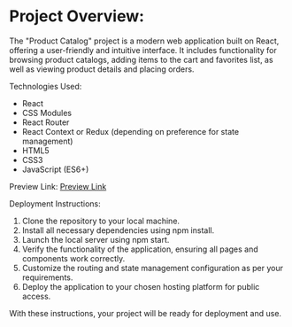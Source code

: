 # Project Overview:
The "Product Catalog" project is a modern web application built on React, offering a user-friendly and intuitive interface. It includes functionality for browsing product catalogs, adding items to the cart and favorites list, as well as viewing product details and placing orders.

Technologies Used:

- React
- CSS Modules
- React Router
- React Context or Redux (depending on preference for state management)
- HTML5
- CSS3
- JavaScript (ES6+)

Preview Link:
[Preview Link](https://illiavinkov.github.io/product-catalog/)

Deployment Instructions:

1. Clone the repository to your local machine.
2. Install all necessary dependencies using npm install.
3. Launch the local server using npm start.
4. Verify the functionality of the application, ensuring all pages and components work correctly.
5. Customize the routing and state management configuration as per your requirements.
6. Deploy the application to your chosen hosting platform for public access.

With these instructions, your project will be ready for deployment and use.
